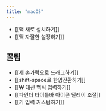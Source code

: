 ```yaml
---
title: "macOS"
---
```



- [[맥 새로 설치하기]]
- [[맥 자잘한 설정하기]]

## 꿀팁

- [[세 손가락으로 드래그하기]]
- [[shift-space로 한영전환하기]]
- [[₩ 대신 백틱 입력하기]]
- [[파인더 타이틀바 아이콘 딜레이 조절]]
- [[키 입력 커스텀하기]]